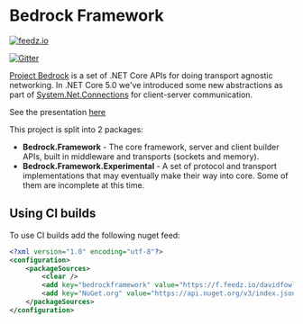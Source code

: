 # Bedrock Framework

[![feedz.io](https://img.shields.io/badge/endpoint.svg?url=https%3A%2F%2Ff.feedz.io%2Fdavidfowl%2Fbedrockframework%2Fshield%2FBedrock.Framework%2Flatest&label=Bedrock.Framework)](https://f.feedz.io/davidfowl/bedrockframework/packages/Bedrock.Framework/latest/download)

[![Gitter](https://badges.gitter.im/BedrockFramework/BedrockFramework.svg)](https://gitter.im/BedrockFramework/BedrockFramework?utm_source=badge&utm_medium=badge&utm_campaign=pr-badge)

[Project Bedrock](https://github.com/aspnet/AspNetCore/issues/4772) is a set of .NET Core APIs for doing transport agnostic networking. In .NET Core 5.0 we've introduced some new abstractions
as part of [System.Net.Connections](https://github.com/dotnet/runtime/issues/1793) for client-server communication. 

See the presentation [here](https://speakerdeck.com/davidfowl/project-bedrock)

This project is split into 2 packages:
- **Bedrock.Framework** - The core framework, server and client builder APIs, built in middleware and transports (sockets and memory).
- **Bedrock.Framework.Experimental** - A set of protocol and transport implementations that may eventually make their way into core. Some of them are incomplete at this time.

## Using CI builds

To use CI builds add the following nuget feed:

```xml
<?xml version="1.0" encoding="utf-8"?>
<configuration>
    <packageSources>
        <clear />
        <add key="bedrockframework" value="https://f.feedz.io/davidfowl/bedrockframework/nuget/index.json" />
        <add key="NuGet.org" value="https://api.nuget.org/v3/index.json" />
    </packageSources>
</configuration>
```

